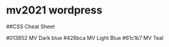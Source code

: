 # mv2021 wordpress

##CSS Cheat Sheet

#013852 MV Dark blue
#428bca MV Light Blue
#61c1b7 MV Teal


